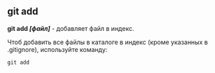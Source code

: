 ## git add

**git add *[файл]*** - добавляет файл в  индекс.

Чтоб добавить все файлы в каталоге в индекс (кроме указанных в .gitignore), используйте команду: 

`git add `

